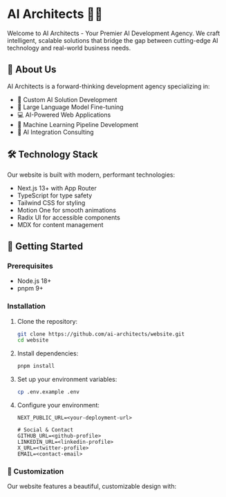 # AI Architects 🤖✨

Welcome to AI Architects - Your Premier AI Development Agency. We craft intelligent, scalable solutions that bridge the gap between cutting-edge AI technology and real-world business needs.

## 🌟 About Us

AI Architects is a forward-thinking development agency specializing in:

- 🧠 Custom AI Solution Development
- 🚀 Large Language Model Fine-tuning
- 💻 AI-Powered Web Applications
- 🔄 Machine Learning Pipeline Development
- 🤝 AI Integration Consulting

## 🛠 Technology Stack

Our website is built with modern, performant technologies:

- Next.js 13+ with App Router
- TypeScript for type safety
- Tailwind CSS for styling
- Motion One for smooth animations
- Radix UI for accessible components
- MDX for content management

## 🚀 Getting Started

### Prerequisites

- Node.js 18+
- pnpm 9+

### Installation

1. Clone the repository:
   ```bash
   git clone https://github.com/ai-architects/website.git
   cd website
   ```

2. Install dependencies:
   ```bash
   pnpm install
   ```

3. Set up your environment variables:
   ```bash
   cp .env.example .env
   ```

4. Configure your environment:
   ```env
   NEXT_PUBLIC_URL=<your-deployment-url>
   
   # Social & Contact
   GITHUB_URL=<github-profile>
   LINKEDIN_URL=<linkedin-profile>
   X_URL=<twitter-profile>
   EMAIL=<contact-email>
   ```

### 🎨 Customization

Our website features a beautiful, customizable design with:

